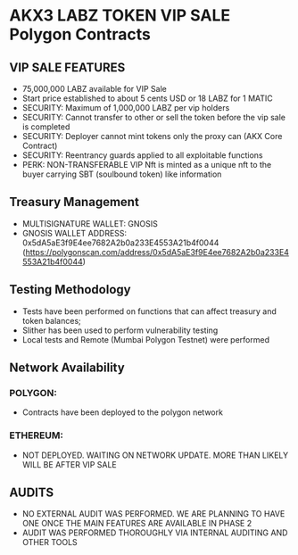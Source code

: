 # AKX3 LABZ TOKEN VIP SALE Polygon Contracts

## VIP SALE FEATURES

- 75,000,000 LABZ available for VIP Sale
- Start price established to about 5 cents USD or 18 LABZ for 1 MATIC
- SECURITY: Maximum of 1,000,000 LABZ per vip holders
- SECURITY: Cannot transfer to other or sell the token before the vip sale is completed
- SECURITY: Deployer cannot mint tokens only the proxy can (AKX Core Contract)
- SECURITY: Reentrancy guards applied to all exploitable functions
- PERK: NON-TRANSFERABLE VIP Nft is minted as a unique nft to the buyer carrying SBT (soulbound token) like information

## Treasury Management

- MULTISIGNATURE WALLET: GNOSIS
- GNOSIS WALLET ADDRESS: 0x5dA5aE3f9E4ee7682A2b0a233E4553A21b4f0044 (https://polygonscan.com/address/0x5dA5aE3f9E4ee7682A2b0a233E4553A21b4f0044)


## Testing Methodology

- Tests have been performed on functions that can affect treasury and token balances; 
- Slither has been used to perform vulnerability testing
- Local tests and Remote (Mumbai Polygon Testnet) were performed

## Network Availability

### POLYGON: 

- Contracts have been deployed to the polygon network

### ETHEREUM:

- NOT DEPLOYED. WAITING ON NETWORK UPDATE. MORE THAN LIKELY WILL BE AFTER VIP SALE


## AUDITS

- NO EXTERNAL AUDIT WAS PERFORMED. WE ARE PLANNING TO HAVE ONE ONCE THE MAIN FEATURES ARE AVAILABLE IN PHASE 2
- AUDIT WAS PERFORMED THOROUGHLY VIA INTERNAL AUDITING AND OTHER TOOLS
